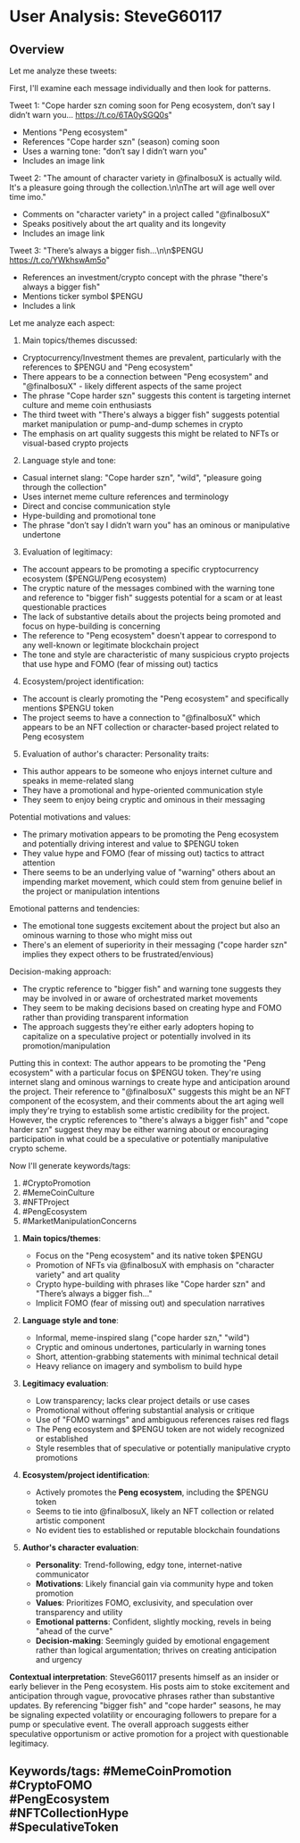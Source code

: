 # User Analysis: SteveG60117

## Overview

<think>
Let me analyze these tweets:

First, I'll examine each message individually and then look for patterns.

Tweet 1:
"Cope harder szn coming soon for Peng ecosystem, don’t say I didn’t warn you… https://t.co/6TA0ySGQ0s"
- Mentions "Peng ecosystem"
- References "Cope harder szn" (season) coming soon
- Uses a warning tone: "don’t say I didn’t warn you"
- Includes an image link

Tweet 2:
"The amount of character variety in @finalbosuX is actually wild. It's a pleasure going through the collection.\n\nThe art will age well over time imo."
- Comments on "character variety" in a project called "@finalbosuX"
- Speaks positively about the art quality and its longevity
- Includes an image link

Tweet 3:
"There’s always a bigger fish…\n\n$PENGU https://t.co/YWkhswAm5o"
- References an investment/crypto concept with the phrase "there's always a bigger fish"
- Mentions ticker symbol $PENGU
- Includes a link

Let me analyze each aspect:

1. Main topics/themes discussed:
- Cryptocurrency/Investment themes are prevalent, particularly with the references to $PENGU and "Peng ecosystem"
- There appears to be a connection between "Peng ecosystem" and "@finalbosuX" - likely different aspects of the same project
- The phrase "Cope harder szn" suggests this content is targeting internet culture and meme coin enthusiasts
- The third tweet with "There's always a bigger fish" suggests potential market manipulation or pump-and-dump schemes in crypto
- The emphasis on art quality suggests this might be related to NFTs or visual-based crypto projects

2. Language style and tone:
- Casual internet slang: "Cope harder szn", "wild", "pleasure going through the collection"
- Uses internet meme culture references and terminology
- Direct and concise communication style
- Hype-building and promotional tone
- The phrase "don’t say I didn’t warn you" has an ominous or manipulative undertone

3. Evaluation of legitimacy:
- The account appears to be promoting a specific cryptocurrency ecosystem ($PENGU/Peng ecosystem)
- The cryptic nature of the messages combined with the warning tone and reference to "bigger fish" suggests potential for a scam or at least questionable practices
- The lack of substantive details about the projects being promoted and focus on hype-building is concerning
- The reference to "Peng ecosystem" doesn't appear to correspond to any well-known or legitimate blockchain project
- The tone and style are characteristic of many suspicious crypto projects that use hype and FOMO (fear of missing out) tactics

4. Ecosystem/project identification:
- The account is clearly promoting the "Peng ecosystem" and specifically mentions $PENGU token
- The project seems to have a connection to "@finalbosuX" which appears to be an NFT collection or character-based project related to Peng ecosystem

5. Evaluation of author's character:
Personality traits:
- This author appears to be someone who enjoys internet culture and speaks in meme-related slang
- They have a promotional and hype-oriented communication style
- They seem to enjoy being cryptic and ominous in their messaging

Potential motivations and values:
- The primary motivation appears to be promoting the Peng ecosystem and potentially driving interest and value to $PENGU token
- They value hype and FOMO (fear of missing out) tactics to attract attention
- There seems to be an underlying value of "warning" others about an impending market movement, which could stem from genuine belief in the project or manipulation intentions

Emotional patterns and tendencies:
- The emotional tone suggests excitement about the project but also an ominous warning to those who might miss out
- There's an element of superiority in their messaging ("cope harder szn" implies they expect others to be frustrated/envious)

Decision-making approach:
- The cryptic reference to "bigger fish" and warning tone suggests they may be involved in or aware of orchestrated market movements
- They seem to be making decisions based on creating hype and FOMO rather than providing transparent information
- The approach suggests they're either early adopters hoping to capitalize on a speculative project or potentially involved in its promotion/manipulation

Putting this in context:
The author appears to be promoting the "Peng ecosystem" with a particular focus on $PENGU token. They're using internet slang and ominous warnings to create hype and anticipation around the project. Their reference to "@finalbosuX" suggests this might be an NFT component of the ecosystem, and their comments about the art aging well imply they're trying to establish some artistic credibility for the project. However, the cryptic references to "there's always a bigger fish" and "cope harder szn" suggest they may be either warning about or encouraging participation in what could be a speculative or potentially manipulative crypto scheme.

Now I'll generate keywords/tags:
1. #CryptoPromotion
2. #MemeCoinCulture
3. #NFTProject
4. #PengEcosystem
5. #MarketManipulationConcerns
</think>

1. **Main topics/themes**: 
   - Focus on the "Peng ecosystem" and its native token $PENGU
   - Promotion of NFTs via @finalbosuX with emphasis on "character variety" and art quality
   - Crypto hype-building with phrases like "Cope harder szn" and "There’s always a bigger fish…"
   - Implicit FOMO (fear of missing out) and speculation narratives

2. **Language style and tone**:
   - Informal, meme-inspired slang ("cope harder szn," "wild")
   - Cryptic and ominous undertones, particularly in warning tones
   - Short, attention-grabbing statements with minimal technical detail
   - Heavy reliance on imagery and symbolism to build hype

3. **Legitimacy evaluation**:
   - Low transparency; lacks clear project details or use cases
   - Promotional without offering substantial analysis or critique
   - Use of "FOMO warnings" and ambiguous references raises red flags
   - The Peng ecosystem and $PENGU token are not widely recognized or established
   - Style resembles that of speculative or potentially manipulative crypto promotions

4. **Ecosystem/project identification**:
   - Actively promotes the **Peng ecosystem**, including the $PENGU token
   - Seems to tie into @finalbosuX, likely an NFT collection or related artistic component
   - No evident ties to established or reputable blockchain foundations

5. **Author's character evaluation**:
   - **Personality**: Trend-following, edgy tone, internet-native communicator
   - **Motivations**: Likely financial gain via community hype and token promotion
   - **Values**: Prioritizes FOMO, exclusivity, and speculation over transparency and utility
   - **Emotional patterns**: Confident, slightly mocking, revels in being "ahead of the curve"
   - **Decision-making**: Seemingly guided by emotional engagement rather than logical argumentation; thrives on creating anticipation and urgency

**Contextual interpretation**:
SteveG60117 presents himself as an insider or early believer in the Peng ecosystem. His posts aim to stoke excitement and anticipation through vague, provocative phrases rather than substantive updates. By referencing "bigger fish" and "cope harder" seasons, he may be signaling expected volatility or encouraging followers to prepare for a pump or speculative event. The overall approach suggests either speculative opportunism or active promotion for a project with questionable legitimacy.

**Keywords/tags**:
#MemeCoinPromotion  
#CryptoFOMO  
#PengEcosystem  
#NFTCollectionHype  
#SpeculativeToken
---
